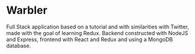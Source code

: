 # Warbler

Full Stack application based on a tutorial and with similarities with Twitter, made with the goal of learning Redux. Backend constructed with NodeJS and Express, frontend with React and Redux and using a MongoDB database. 